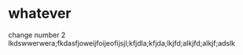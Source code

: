 # whatever

change number 2
lkdswwerwera;fkdasfjoweijfoijeofijsjl;kfjdla;kfjda;lkjfd;alkjfd;alkjf;adslk
